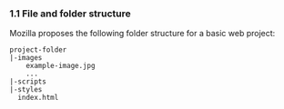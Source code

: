 ### 1.1 File and folder structure

Mozilla proposes the following folder structure for a basic web project:

```
project-folder
|-images
    example-image.jpg
    ...
|-scripts
|-styles
  index.html
```


